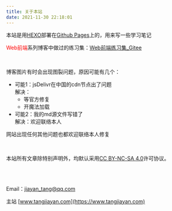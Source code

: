 ```yaml
---
title: 关于本站
date: 2021-11-30 22:18:01
---
```



本站是用[HEXO](https://hexo.io/zh-cn/)部署在[Github Pages](https://pages.github.com/)上的，用来写一些学习笔记  

<span style="color:red">Web前端</span>系列博客中做过的练习集：[Web前端练习集_Gitee](https://gitee.com/jantang/web-front-end-exercise-set)

<br>

博客图片有时会出现图裂问题，原因可能有几个：
-  可能1：jsDelivr在中国的cdn节点出了问题   
解决：
    - 等官方修复
    - 开魔法加载
- 可能2：我的md源文件写错了   
解决：欢迎联络本人


网站出现任何其他问题也都欢迎联络本人修复   

<br>


本站所有文章除特别声明外，均默认采用[CC BY-NC-SA 4.0](https://creativecommons.org/licenses/by-nc-sa/4.0/deed.zh)许可协议。


<br>

<br>

Email：jiayan_tang@qq.com  

主站 [www.tangjiayan.com](https://www.tangjiayan.com)

<br><br><br><br><br>
